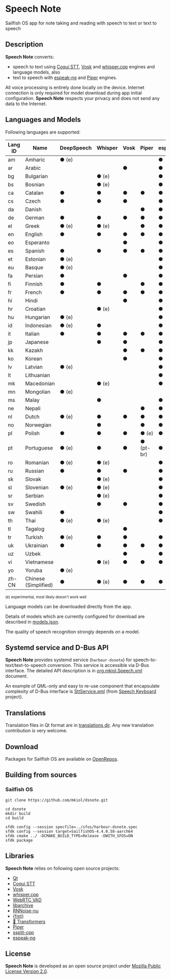 # Speech Note

Sailfish OS app for note taking and reading with speech to text or text to speech

## Description

**Speech Note** converts:

- speech to text using [Coqui STT](https://github.com/coqui-ai/STT),
[Vosk](https://alphacephei.com/vosk) and [whisper.cpp](https://github.com/ggerganov/whisper.cpp) engines and language models, also
- text to speech with [espeak-ng](https://github.com/espeak-ng/espeak-ng) and 
[Piper](https://github.com/rhasspy/piper) engines.

All voice processing is entirely done locally on the device. Internet connection is only
required for model download during app initial configuration. **Speech Note** respects your
privacy and does not send any data to the Internet.

## Languages and Models

Following languages are supported:

| **Lang ID** | **Name**             | **DeepSpeech** | **Whisper** | **Vosk** | **Piper** | **espeak** | **MBROLA** |
| ----------- | -------------------- | -------------- | ----------- | -------- | --------- | ---------- | ---------- |
| am          | Amharic              | ● (e)          |             |          |           | ●          |            |
| ar          | Arabic               |                |             | ●        |           | ●          | ●          |
| bg          | Bulgarian            |                | ● (e)       |          |           | ●          |            |
| bs          | Bosnian              |                | ● (e)       |          |           | ●          |            |
| ca          | Catalan              | ●              | ●           | ●        | ●         | ●          |            |
| cs          | Czech                | ●              | ●           | ●        |           | ●          | ●          |
| da          | Danish               |                |             |          | ●         | ●          |            |
| de          | German               | ●              | ●           | ●        | ●         | ●          |            |
| el          | Greek                | ● (e)          | ● (e)       |          | ●         | ●          |            |
| en          | English              | ●              | ●           | ●        | ●         | ●          |            |
| eo          | Esperanto            |                |             | ●        |           | ●          |            |
| es          | Spanish              | ●              | ●           | ●        | ●         | ●          |            |
| et          | Estonian             | ● (e)          |             |          |           | ●          | ●          |
| eu          | Basque               | ● (e)          |             |          |           | ●          |            |
| fa          | Persian              | ●              |             | ●        |           | ●          | ●          |
| fi          | Finnish              | ●              | ●           |          | ●         | ●          |            |
| fr          | French               | ●              | ●           | ●        | ●         | ●          |            |
| hi          | Hindi                |                |             | ●        |           | ●          |            |
| hr          | Croatian             |                | ● (e)       |          |           | ●          | ●          |
| hu          | Hungarian            | ● (e)          |             |          |           | ●          | ●          |
| id          | Indonesian           | ● (e)          | ●           |          |           | ●          | ●          |
| it          | Italian              | ●              | ●           | ●        | ●         | ●          |            |
| jp          | Japanese             |                | ●           | ●        |           | ●          |            |
| kk          | Kazakh               |                |             | ●        | ●         | ●          |            |
| ko          | Korean               |                |             | ●        |           | ●          |            |
| lv          | Latvian              | ● (e)          |             |          |           | ●          |            |
| lt          | Lithuanian           |                |             |          |           | ●          | ●          |
| mk          | Macedonian           |                | ● (e)       |          |           | ●          |            |
| mn          | Mongolian            | ● (e)          |             |          |           |            |            |
| ms          | Malay                |                | ●           |          |           | ●          | ●          |
| ne          | Nepali               |                |             |          | ●         | ●          |            |
| nl          | Dutch                | ● (e)          | ●           | ●        | ●         | ●          |            |
| no          | Norwegian            |                | ●           |          | ●         | ●          |            |
| pl          | Polish               | ●              | ●           | ●        | ● (e)     | ●          | ●          |
| pt          | Portuguese           | ● (e)          | ●           | ●        | ● (pt-br) | ●          | ●          |
| ro          | Romanian             | ● (e)          | ● (e)       |          |           | ●          | ●          |
| ru          | Russian              | ●              | ●           | ●        |           | ●          |            |
| sk          | Slovak               |                | ● (e)       |          |           | ●          |            |
| sl          | Slovenian            | ● (e)          | ● (e)       |          |           | ●          |            |
| sr          | Serbian              |                | ● (e)       |          |           | ●          |            |
| sv          | Swedish              |                | ●           | ●        |           | ●          | ●          |
| sw          | Swahili              | ●              |             |          |           | ●          |            |
| th          | Thai                 | ● (e)          | ● (e)       |          |           | ●          |            |
| tl          | Tagalog              |                |             | ●        |           |            |            |
| tr          | Turkish              | ● (e)          | ●           | ●        |           | ●          | ●          |
| uk          | Ukrainian            | ●              | ●           | ●        | ●         | ●          |            |
| uz          | Uzbek                |                |             | ●        |           | ●          |            |
| vi          | Vietnamese           |                | ● (e)       | ●        | ●         | ●          |            |
| yo          | Yoruba               | ● (e)          |             |          |           |            |            |
| zh-CN       | Chinese (Simplified) | ●              | ● (e)       | ●        | ●         | ●          |            |

<sup>(e) experimental, most likely doesn't work well</sup>

Language models can be downloaded directly from the app.

Details of models which are currently configured for download are described in
[models.json](https://github.com/mkiol/dsnote/blob/main/config/models.json).

The quality of speech recognition strongly depends on a model.

## Systemd service and D-Bus API

**Speech Note** provides systemd service (`harbour-dsnote`) for speech-to-text/text-to-speech conversion.
This service is accessible via D-Bus interface. The detailed API description is in
[org.mkiol.Speech.xml](https://github.com/mkiol/dsnote/blob/main/dbus/org.mkiol.Speech.xml) document.

An example of QML-only and easy to re-use component that encapsulate complexity of D-Bus
interface is [SttService.qml](https://github.com/mkiol/dskeyboard/blob/main/qml/SttService.qml)
(from [Speech Keyboard](https://github.com/mkiol/dskeyboard) project).

## Translations

Translation files in Qt format are in [translations dir](https://github.com/mkiol/dsnote/tree/main/translations).
Any new translation contribution is very welcome.

## Download

Packages for Sailfish OS are available on [OpenRepos](https://openrepos.net/content/mkiol/speech-note).

## Building from sources

### Sailfish OS

```
git clone https://github.com/mkiol/dsnote.git

cd dsnote
mkdir build
cd build

sfdk config --session specfile=../sfos/harbour-dsnote.spec
sfdk config --session target=SailfishOS-4.4.0.58-aarch64
sfdk cmake ../ -DCMAKE_BUILD_TYPE=Release -DWITH_SFOS=ON
sfdk package
```

## Libraries

**Speech Note** relies on following open source projects:

- [Qt](https://www.qt.io/)
- [Coqui STT](https://github.com/coqui-ai/STT)
- [Vosk](https://alphacephei.com/vosk)
- [whisper.cpp](https://github.com/ggerganov/whisper.cpp)
- [WebRTC VAD](https://webrtc.org/)
- [libarchive](https://libarchive.org/)
- [RNNoise-nu](https://github.com/GregorR/rnnoise-nu)
- [{fmt}](https://fmt.dev)
- [🤗 Transformers](https://github.com/huggingface/transformers)
- [Piper](https://github.com/rhasspy/piper)
- [ssplit-cpp](https://github.com/ugermann/ssplit-cpp)
- [espeak-ng](https://github.com/espeak-ng/espeak-ng)

## License

**Speech Note** is developed as an open source project under
[Mozilla Public License Version 2.0](https://www.mozilla.org/MPL/2.0/).
